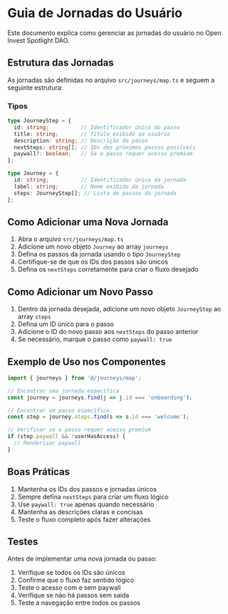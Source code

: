 # Guia de Jornadas do Usuário

Este documento explica como gerenciar as jornadas do usuário no Open Invest Spotlight DAO.

## Estrutura das Jornadas

As jornadas são definidas no arquivo `src/journeys/map.ts` e seguem a seguinte estrutura:

### Tipos

```typescript
type JourneyStep = {
  id: string;          // Identificador único do passo
  title: string;       // Título exibido ao usuário
  description: string; // Descrição do passo
  nextSteps: string[]; // IDs dos próximos passos possíveis
  paywall?: boolean;   // Se o passo requer acesso premium
};

type Journey = {
  id: string;          // Identificador único da jornada
  label: string;       // Nome exibido da jornada
  steps: JourneyStep[]; // Lista de passos da jornada
};
```

## Como Adicionar uma Nova Jornada

1. Abra o arquivo `src/journeys/map.ts`
2. Adicione um novo objeto `Journey` ao array `journeys`
3. Defina os passos da jornada usando o tipo `JourneyStep`
4. Certifique-se de que os IDs dos passos são únicos
5. Defina os `nextSteps` corretamente para criar o fluxo desejado

## Como Adicionar um Novo Passo

1. Dentro da jornada desejada, adicione um novo objeto `JourneyStep` ao array `steps`
2. Defina um ID único para o passo
3. Adicione o ID do novo passo aos `nextSteps` do passo anterior
4. Se necessário, marque o passo como `paywall: true`

## Exemplo de Uso nos Componentes

```typescript
import { journeys } from '@/journeys/map';

// Encontrar uma jornada específica
const journey = journeys.find(j => j.id === 'onboarding');

// Encontrar um passo específico
const step = journey.steps.find(s => s.id === 'welcome');

// Verificar se o passo requer acesso premium
if (step.paywall && !userHasAccess) {
  // Renderizar paywall
}
```

## Boas Práticas

1. Mantenha os IDs dos passos e jornadas únicos
2. Sempre defina `nextSteps` para criar um fluxo lógico
3. Use `paywall: true` apenas quando necessário
4. Mantenha as descrições claras e concisas
5. Teste o fluxo completo após fazer alterações

## Testes

Antes de implementar uma nova jornada ou passo:

1. Verifique se todos os IDs são únicos
2. Confirme que o fluxo faz sentido lógico
3. Teste o acesso com e sem paywall
4. Verifique se não há passos sem saída
5. Teste a navegação entre todos os passos 